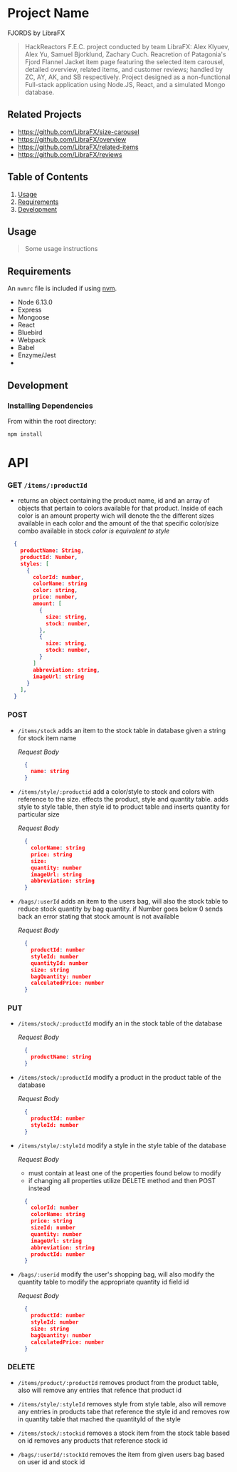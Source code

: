 # Project Name
FJORDS by LibraFX

> HackReactors F.E.C. project conducted by team LibraFX: Alex Klyuev, Alex Yu, Samuel Bjorklund, Zachary Cuch.
Reacretion of Patagonia's Fjord Flannel Jacket item page featuring the selected item carousel, detailed overview, related items, and customer reviews; handled by ZC, AY, AK, and SB respectively.
Project designed as a non-functional Full-stack application using Node.JS, React, and a simulated Mongo database.


## Related Projects

  - https://github.com/LibraFX/size-carousel
  - https://github.com/LibraFX/overview
  - https://github.com/LibraFX/related-items
  - https://github.com/LibraFX/reviews

## Table of Contents

1. [Usage](#Usage)
1. [Requirements](#requirements)
1. [Development](#development)

## Usage

> Some usage instructions

## Requirements

An `nvmrc` file is included if using [nvm](https://github.com/creationix/nvm).

- Node 6.13.0
- Express
- Mongoose
- React
- Bluebird
- Webpack
- Babel
- Enzyme/Jest
-

## Development

### Installing Dependencies

From within the root directory:

```sh
npm install
```

# API


### GET `/items/:productId`
  - returns an object containing the product name, id and an array of objects that pertain to colors available for that product. Inside of each color is an amount property wich will denote the the different sizes available in each color and the amount of the that specific color/size combo available in stock
    *color is equivalent to style*

  ```JSON
    {
      productName: String,
      productId: Number,
      styles: [
        {
          colorId: number,
          colorName: string
          color: string,
          price: number,
          amount: [
            {
              size: string,
              stock: number,
            },
            {
              size: string,
              stock: number,
            }
          ]
          abbreviation: string,
          imageUrl: string
        }
      ],
    }
  ```
### POST
  - `/items/stock`
    adds an item to the stock table in database given a string for stock item name

    *Request Body*
    ```JSON
      {
        name: string
      }
    ```
  - `/items/style/:productid`
    add a color/style to stock and colors with reference to the size. effects the product, style and quantity table. adds style to style table, then style id to product table and inserts quantity for particular size

    *Request Body*
    ```JSON
      {
        colorName: string
        price: string
        size:
        quantity: number
        imageUrl: string
        abbreviation: string
      }
    ```
  - `/bags/:userId`
    adds an item to the users bag, will also the stock table to reduce stock quantity by bag quantity. if Number goes below 0 sends back an error stating that stock amount is not available

    *Request Body*
    ```JSON
      {
        productId: number
        styleId: number
        quantityId: number
        size: string
        bagQuantity: number
        calculatedPrice: number
      }
    ```
### PUT
  - `/items/stock/:productId`
    modify an in the stock table of the database

    *Request Body*

    ```JSON
      {
        productName: string
      }
    ```

  - `/items/stock/:productId`
    modify a product in the product table of the database

    *Request Body*
    ```JSON
      {
        productId: number
        styleId: number
      }
    ```

  - `/items/style/:styleId`
    modify a style in the style table of the database

    *Request Body*
      - must contain at least one of the properties found below to modify
      - if changing all properties utilize DELETE method and then POST  instead
    ```JSON
      {
        colorId: number
        colorName: string
        price: string
        sizeId: number
        quantity: number
        imageUrl: string
        abbreviation: string
        productId: number
      }
    ```
  - `/bags/:userid`
    modify the user's shopping bag, will also modify the quantity table to modify the appropriate quantity id field id

    *Request Body*
    ```JSON
      {
        productId: number
        styleId: number
        size: string
        bagQuantity: number
        calculatedPrice: number
      }
    ```

### DELETE
  - `/items/product/:productId`
    removes product from the product table, also will remove any entries that refence that product id

  - `/items/style/:styleId`
    removes style from style table, also will remove any entries in products tabe that reference the style id and removes row in quantity table that mached the quantityId of the style

  - `/items/stock/:stockid`
    removes a stock item from the stock table based on id removes any products that reference stock id

  - `/bags/:userId/:stockId`
    removes the item from given users bag based on user id and stock id




